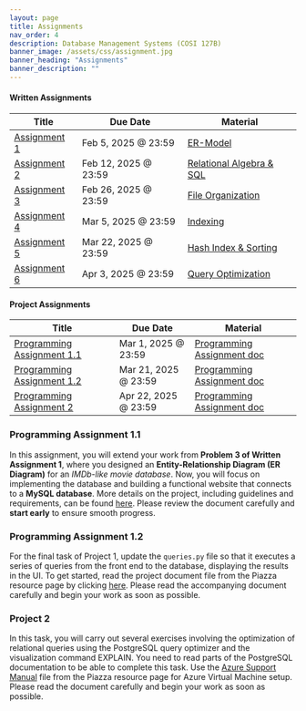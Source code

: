 ```yaml
---
layout: page
title: Assignments
nav_order: 4
description: Database Management Systems (COSI 127B)
banner_image: /assets/css/assignment.jpg
banner_heading: "Assignments"
banner_description: ""
---
```


<div class="assignments">
    <div class="written">
        <h4><strong>Written Assignments</strong></h4>
        <table>
        <thead>
            <tr>
            <th>Title</th>
            <th>Due Date</th>
            <th>Material</th>
            </tr>
        </thead>
        <tbody>
            <tr>
            <td><a href="https://www.gradescope.com/courses/935039" target="_blank">Assignment 1</a></td>
            <td>Feb 5, 2025 @ 23:59</td>
            <td><a href="https://piazza.com/class_profile/get_resource/m5be2anlyef17z/m6azk0rbx9l2c3" target="_blank">ER-Model</a></td>
            </tr>
            <tr>
            <td><a href="https://www.gradescope.com/courses/935039" target="_blank">Assignment 2</a></td>
            <td>Feb 12, 2025 @ 23:59</td>
            <td><a href="https://piazza.com/class_profile/get_resource/m5be2anlyef17z/m6s2n3y1lvp1f3" target="_blank">Relational Algebra & SQL</a></td>
            </tr>
            <tr>
            <td><a href="https://www.gradescope.com/courses/935039" target="_blank">Assignment 3</a></td>
            <td>Feb 26, 2025 @ 23:59</td>
            <td><a href="https://piazza.com/class_profile/get_resource/m5be2anlyef17z/m71bt1oxv6yr" target="_blank">File Organization</a></td>
            </tr>
            <tr>
            <td><a href="https://www.gradescope.com/courses/93503" target="_blank">Assignment 4</a></td>
            <td>Mar 5, 2025 @ 23:59</td>
            <td><a href="https://piazza.com/class_profile/get_resource/m5be2anlyef17z/m7ladjsspjb7y" target="_blank">Indexing</a></td>
            </tr>
            <tr>
            <td><a href="https://www.gradescope.com/courses/93503" target="_blank">Assignment 5</a></td>
            <td>Mar 22, 2025 @ 23:59</td>
            <td><a href="https://piazza.com/class_profile/get_resource/m5be2anlyef17z/m86kmq7n3gq78" target="_blank">Hash Index & Sorting</a></td>
            </tr>
            <tr>
            <td><a href="https://www.gradescope.com/courses/93503" target="_blank">Assignment 6</a></td>
            <td>Apr 3, 2025 @ 23:59</td>
            <td><a href="https://piazza.com/class_profile/get_resource/m5be2anlyef17z/m8j0mpa9cmb144" target="_blank">Query Optimization</a></td>
            </tr>
            <!--tr>
            <td><a href="https://www.gradescope.com/courses/655731" target="_blank">Assignment 4</a></td>
            <td>Feb 26, 2024 @ 23:59</td>
            <td><a href="https://piazza.com/class_profile/get_resource/lqgumfk5p7c3yl/lse5z0qpyve1l" target="_blank">Normalization</a></td>
            </tr>
            <tr>
            <td><a href="https://www.gradescope.com/courses/655731" target="_blank">Assignment 5A</a></td>
            <td>Mar 05, 2024 @ 23:59</td>
            <td><a href="https://piazza.com/class_profile/get_resource/lqgumfk5p7c3yl/lt60ian4fmw3en" target="_blank">File Organization</a></td>
            </tr>
            <tr>
            <td><a href="https://www.gradescope.com/courses/655731" target="_blank">Assignment 5B</a></td>
            <td>Mar 23, 2024 @ 23:59</td>
            <td><a href="https://piazza.com/class_profile/get_resource/lqgumfk5p7c3yl/ltrynfsz9cd6k" target="_blank">Indexing And Sorting</a></td>
            </tr>
            <tr>
            <td><a href="https://www.gradescope.com/courses/655731" target="_blank">Assignment 6</a></td>
            <td>Apr 05, 2024 @ 23:59</td>
            <td><a href="https://piazza.com/class_profile/get_resource/lqgumfk5p7c3yl/lu944ja3hs378h" target="_blank">Query Optimization</a></td>
            </tr>-->
        </tbody>
        </table>
    </div>
    <div class="programming">
        <h4><strong>Project Assignments</strong></h4>
        <table>
        <thead>
            <tr>
            <th>Title</th>
            <th>Due Date</th>
            <th>Material</th>
            </tr>
        </thead>
        <tbody>
            <tr>
            <td><a href="https://www.gradescope.com/courses/935039" target="_blank">Programming Assignment 1.1</a></td>
            <td>Mar 1, 2025 @ 23:59</td>
            <td><a href="https://piazza.com/class_profile/get_resource/m5be2anlyef17z/m6xnr2xl6ic6wr" target="_blank">Programming Assignment doc</a></td>
            </tr>
            <tr>
            <td><a href="https://www.gradescope.com/courses/935039" target="_blank">Programming Assignment 1.2</a></td>
            <td>Mar 21, 2025 @ 23:59</td>
            <td><a href="https://piazza.com/class_profile/get_resource/m5be2anlyef17z/m7tlkmb37n961o" target="_blank">Programming Assignment doc</a></td>
            </tr>
            <!-- tr>
            <td><a href="https://www.gradescope.com/courses/655731" target="_blank">Project 1.3</a></td>
            <td>Mar 21, 2024 @ 23:59</td>
            <td><a href="https://piazza.com/class_profile/get_resource/lqgumfk5p7c3yl/ltezc4ifrw5sn" target="_blank">Project doc</a></td>
            </tr> -->
            <tr>
            <td><a href="https://www.gradescope.com/courses/935039" target="_blank">Programming Assignment 2</a></td>
            <td>Apr 22, 2025 @ 23:59</td>
            <td><a href="https://piazza.com/class_profile/get_resource/m5be2anlyef17z/m8olj4qn2l83qm" target="_blank">Programming Assignment doc</a></td>
            </tr>
        </tbody>
        </table>
        <h3><strong>Programming Assignment 1.1</strong></h3>
        <p>In this assignment, you will extend your work from <strong>Problem 3 of Written Assignment 1</strong>, where you designed an <strong>Entity-Relationship Diagram (ER Diagram)</strong> for an <em>IMDb-like movie database</em>. Now, you will focus on implementing the database and building a functional website that connects to a <strong>MySQL database</strong>. More details on the project, including guidelines and requirements, can be found 
        <a href="https://piazza.com/class_profile/get_resource/m5be2anlyef17z/m6xnr2xl6ic6wr" target="_blank">here</a>. 
        Please review the document carefully and <strong>start early</strong> to ensure smooth progress.</p>
        <h3><strong>Programming Assignment 1.2</strong></h3>
        <p> For the final task of Project 1, update the <code>queries.py</code> file so that it executes a series of
            queries from the front end to the database, displaying the results in the UI. To get started, read the
            project document file from the Piazza resource page by clicking <a
                href="https://piazza.com/class_profile/get_resource/m5be2anlyef17z/m7tlkmb37n961o"
                target="_blank">here</a>. Please read the accompanying document carefully and begin your work as soon as
            possible. </p>
        <!-- h3><strong>Project 1.3</strong></h3>
        <p>For your final task of Project 1, update your application to execute a series of queries from the front end to the database, displaying the query results in the UI. Use the <a href="https://piazza.com/class_profile/get_resource/lqgumfk5p7c3yl/lteyll8wewt200" target="_blank">PA_1_3_data.zip</a> file from the Piazza resource page for database setup. A helpful video demonstrating how to load your tables using PhpMyAdmin is also available on Piazza. For comprehensive project details, refer to the project information document <a href="https://piazza.com/class_profile/get_resource/lqgumfk5p7c3yl/ltezc4ifrw5sn" target="_blank">here</a>. Please read the document carefully and begin your work as soon as possible.</p> -->
        <h3><strong>Project 2</strong></h3>
        <p>In this task, you will carry out several exercises involving the optimization of relational queries using the PostgreSQL query optimizer and the visualization command EXPLAIN. You need to read parts of the PostgreSQL documentation to be able to complete this task. Use the <a href="https://piazza.com/class_profile/get_resource/m5be2anlyef17z/m8m1qaa9ssj62z" target="_blank">Azure Support Manual</a> file from the Piazza resource page for Azure Virtual Machine setup. Please read the document carefully and begin your work as soon as possible.</p>
    <!-- </div>
</div> -->
